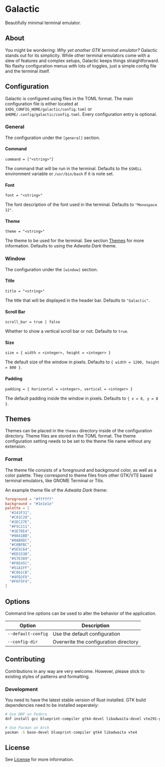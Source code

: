 # Galactic

Beautifully minimal terminal emulator.

## About

You might be wondering: _Why yet another GTK terminal emulator?_ Galactic stands
out for its simplicity. While other terminal emulators come with a slew of
features and complex setups, Galactic keeps things straightforward. No flashy
configuration menus with lots of toggles, just a simple config file and the
terminal itself.

## Configuration

Galactic is configured using files in the TOML format. The main configuration
file is either located at `$XDG_CONFIG_HOME/galactic/config.toml` or
`$HOME/.config/galactic/config.toml`. Every configuration entry is optional.

### General

The configuration under the `[general]` section.

#### Command

```
command = ["<string>"]
```

The command that will be run in the terminal. Defaults to the `$SHELL`
environment variable or `/usr/bin/bash` if it is note set.

#### Font

```
font = "<string>"
```

The font description of the font used in the terminal. Defaults to
`"Monospace 12"`.

#### Theme

```
theme = "<string>"
```

The theme to be used for the terminal. See section [Themes](#themes) for more
information. Defaults to using the _Adwaita Dark_ theme.

### Window

The configuration under the `[window]` section.

#### Title

```
title = "<string>"
```

The title that will be displayed in the header bar. Defaults to `"Galactic"`.

#### Scroll Bar

```
scroll_bar = true | false
```

Whether to show a vertical scroll bar or not. Defaults to `true`.

#### Size

```
size = { width = <integer>, height = <integer> }
```

The default size of the window in pixels. Defaults to
`{ width = 1200, height = 800 }`.

#### Padding

```
padding = { horizontal = <integer>, vertical = <integer> }
```

The default padding inside the window in pixels. Defaults to `{ x = 8, y = 8 }`.

## Themes

Themes can be placed in the `themes` directory inside of the configuration
directory. Theme files are stored in the TOML format. The theme configuration
setting needs to be set to the theme file name without any extension.

### Format

The theme file consists of a foreground and background color, as well as a color
palette. They correspond to theme files from other GTK/VTE based terminal
emulators, like GNOME Terminal or Tilix.

An example theme file of the _Adwaita Dark_ theme:

```toml
foreground = "#ffffff"
background = "#1e1e1e"
palette = [
  "#241F31",
  "#C01C28",
  "#2EC27E",
  "#F5C211",
  "#1E78E4",
  "#9841BB",
  "#0AB9DC",
  "#C0BFBC",
  "#5E5C64",
  "#ED333B",
  "#57E389",
  "#F8E45C",
  "#51A1FF",
  "#C061CB",
  "#4FD2FD",
  "#F6F5F4",
]
```

## Options

Command line options can be used to alter the behavior of the application.

| Option             | Description                           |
| ------------------ | ------------------------------------- |
| `--default-config` | Use the default configuration         |
| `--config-dir`     | Overwrite the configuration directory |

## Contributing

Contributions in any way are very welcome. However, please stick to existing
styles of patterns and formatting.

### Development

You need to have the latest stable version of Rust installed. GTK build
dependencies need to be installed seperately:

```sh
# Use DNF on Fedora
dnf install gcc blueprint-compiler gtk4-devel libadwaita-devel vte291-gtk4-devel
```

```sh
# Use Pacman on Arch
pacman -S base-devel blueprint-compiler gtk4 libadwaita vte4
```

## License

See [License](license.md) for more information.
